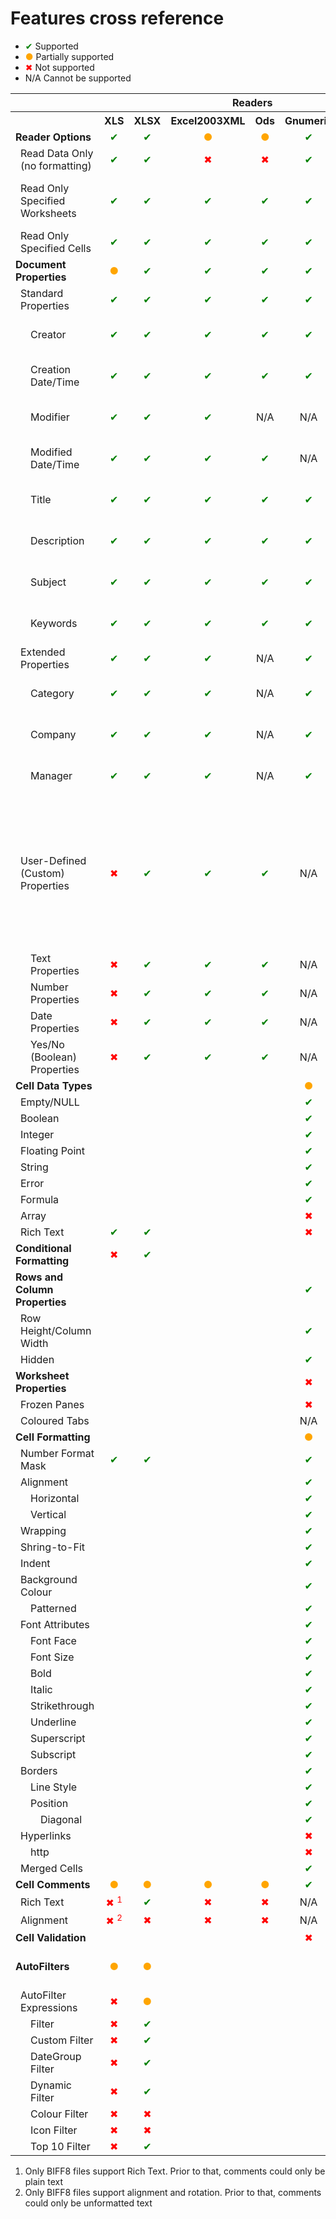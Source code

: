# Features cross reference

- <span style="text-align: center; color: green;">✔</span> Supported
- <span style="text-align: center; color: orange;">●</span> Partially supported
- <span style="text-align: center; color: red;">✖</span> Not supported
- N/A Cannot be supported

<table>
	<tr>
		<th></th>
		<th colspan="7">Readers</th>
		<th colspan="6">Writers</th>
		<th colspan="2">Methods</th>
	</tr>
	<tr>
		<th></th>
		<th>XLS</th>
		<th>XLSX</th>
		<th>Excel2003XML</th>
		<th>Ods</th>
		<th>Gnumeric</th>
		<th>CSV</th>
		<th>SYLK</th>
		<th>XLS</th>
		<th>XLSX</th>
		<th>Ods</th>
		<th>CSV</th>
		<th>HTML</th>
		<th>PDF</th>
		<th>Getters</th>
		<th>Setters</th>
	</tr>
	<tr>
        <td><strong>Reader Options</strong></td>
		<td style="text-align: center; color: green;">✔</td>
		<td style="text-align: center; color: green;">✔</td>
		<td style="text-align: center; color: orange;">●</td>
		<td style="text-align: center; color: orange;">●</td>
		<td style="text-align: center; color: green;">✔</td>
		<td style="text-align: center;">N/A</td>
		<td style="text-align: center;">N/A</td>
		<td style="text-align: center;">N/A</td>
		<td style="text-align: center;">N/A</td>
		<td style="text-align: center;">N/A</td>
		<td style="text-align: center;">N/A</td>
		<td style="text-align: center;">N/A</td>
		<td style="text-align: center;">N/A</td>
		<td></td>
		<td></td>
	</tr>
	<tr>
		<td style="padding-left: 1em;">Read Data Only (no formatting)</td>
		<td style="text-align: center; color: green;">✔</td>
		<td style="text-align: center; color: green;">✔</td>
		<td style="text-align: center; color: red;">✖</td>
		<td style="text-align: center; color: red;">✖</td>
		<td style="text-align: center; color: green;">✔</td>
		<td style="text-align: center;">N/A</td>
		<td style="text-align: center;">N/A</td>
		<td style="text-align: center;">N/A</td>
		<td style="text-align: center;">N/A</td>
		<td style="text-align: center;">N/A</td>
		<td style="text-align: center;">N/A</td>
		<td style="text-align: center;">N/A</td>
		<td style="text-align: center;">N/A</td>
		<td>$reader-&gt;getReadDataOnly()</td>
		<td>$reader-&gt;setReadDataOnly()</td>
	</tr>
	<tr>
		<td style="padding-left: 1em;">Read Only Specified Worksheets</td>
		<td style="text-align: center; color: green;">✔</td>
		<td style="text-align: center; color: green;">✔</td>
		<td style="text-align: center; color: green;">✔</td>
		<td style="text-align: center; color: green;">✔</td>
		<td style="text-align: center; color: green;">✔</td>
		<td style="text-align: center;">N/A</td>
		<td style="text-align: center;">N/A</td>
		<td style="text-align: center;">N/A</td>
		<td style="text-align: center;">N/A</td>
		<td style="text-align: center;">N/A</td>
		<td style="text-align: center;">N/A</td>
		<td style="text-align: center;">N/A</td>
		<td style="text-align: center;">N/A</td>
		<td>$reader-&gt;getLoadSheetsOnly()</td>
		<td>$reader-&gt;setLoadSheetsOnly()<br>$reader-&gt;setLoadAllSheets()</td>
	</tr>
	<tr>
		<td style="padding-left: 1em;">Read Only Specified Cells</td>
		<td style="text-align: center; color: green;">✔</td>
		<td style="text-align: center; color: green;">✔</td>
		<td style="text-align: center; color: green;">✔</td>
		<td style="text-align: center; color: green;">✔</td>
		<td style="text-align: center; color: green;">✔</td>
		<td style="text-align: center;">N/A</td>
		<td style="text-align: center;">N/A</td>
		<td style="text-align: center;">N/A</td>
		<td style="text-align: center;">N/A</td>
		<td style="text-align: center;">N/A</td>
		<td style="text-align: center;">N/A</td>
		<td style="text-align: center;">N/A</td>
		<td style="text-align: center;">N/A</td>
		<td>$reader-&gt;getReadFilter()</td>
		<td>$reader-&gt;setReadFilter()</td>
	</tr>
	<tr>
		<td><strong>Document Properties</strong></td>
		<td style="text-align: center; color: orange;">●</td>
		<td style="text-align: center; color: green;">✔</td>
		<td style="text-align: center; color: green;">✔</td>
		<td style="text-align: center; color: green;">✔</td>
		<td style="text-align: center; color: green;">✔</td>
		<td style="text-align: center;">N/A</td>
		<td style="text-align: center;">N/A</td>
		<td style="text-align: center; color: orange;">●</td>
		<td style="text-align: center; color: green;">✔</td>
		<td style="text-align: center; color: green;">✔</td>
		<td style="text-align: center;">N/A</td>
		<td style="text-align: center;">N/A</td>
		<td style="text-align: center; color: orange;">●</td>
		<td></td>
		<td></td>
	</tr>
	<tr>
		<td style="padding-left: 1em;">Standard Properties</td>
		<td style="text-align: center; color: green;">✔</td>
		<td style="text-align: center; color: green;">✔</td>
		<td style="text-align: center; color: green;">✔</td>
		<td style="text-align: center; color: green;">✔</td>
		<td style="text-align: center; color: green;">✔</td>
		<td style="text-align: center;">N/A</td>
		<td style="text-align: center;">N/A</td>
		<td style="text-align: center; color: green;">✔</td>
		<td style="text-align: center; color: green;">✔</td>
		<td style="text-align: center; color: orange;">●</td>
		<td style="text-align: center;">N/A</td>
		<td style="text-align: center;">N/A</td>
		<td style="text-align: center; color: orange;">●</td>
		<td></td>
		<td></td>
	</tr>
	<tr>
		<td style="padding-left: 2em;">Creator</td>
		<td style="text-align: center; color: green;">✔</td>
		<td style="text-align: center; color: green;">✔</td>
		<td style="text-align: center; color: green;">✔</td>
		<td style="text-align: center; color: green;">✔</td>
		<td style="text-align: center; color: green;">✔</td>
		<td style="text-align: center;">N/A</td>
		<td style="text-align: center;">N/A</td>
		<td style="text-align: center; color: green;">✔</td>
		<td style="text-align: center; color: green;">✔</td>
		<td style="text-align: center; color: green;">✔</td>
		<td style="text-align: center;">N/A</td>
		<td style="text-align: center; color: green;">✔</td>
		<td style="text-align: center; color: green;">✔</td>
		<td>$spreadsheet-&gt;getProperties()-&gt;getCreator()</td>
		<td>$spreadsheet-&gt;getProperties()-&gt;setCreator()</td>
	</tr>
	<tr>
		<td style="padding-left: 2em;">Creation Date/Time</td>
        <td style="text-align: center; color: green;">✔</td>
		<td style="text-align: center; color: green;">✔</td>
		<td style="text-align: center; color: green;">✔</td>
		<td style="text-align: center; color: green;">✔</td>
		<td style="text-align: center; color: green;">✔</td>
		<td style="text-align: center;">N/A</td>
		<td style="text-align: center;">N/A</td>
		<td style="text-align: center; color: green;">✔</td>
		<td style="text-align: center; color: green;">✔</td>
		<td style="text-align: center; color: green;">✔</td>
		<td style="text-align: center;">N/A</td>
		<td style="text-align: center;">N/A</td>
		<td style="text-align: center; color: red;">✖</td>
		<td>$spreadsheet-&gt;getProperties()-&gt;getCreated()</td>
		<td>$spreadsheet-&gt;getProperties()-&gt;setCreated()</td>
	</tr>
	<tr>
		<td style="padding-left: 2em;">Modifier</td>
		<td style="text-align: center; color: green;">✔</td>
		<td style="text-align: center; color: green;">✔</td>
		<td style="text-align: center; color: green;">✔</td>
		<td style="text-align: center;">N/A</td>
		<td style="text-align: center;">N/A</td>
		<td style="text-align: center;">N/A</td>
		<td style="text-align: center;">N/A</td>
		<td style="text-align: center; color: green;">✔</td>
		<td style="text-align: center; color: green;">✔</td>
		<td style="text-align: center; color: red;">✖</td>
		<td style="text-align: center;">N/A</td>
		<td style="text-align: center;">N/A</td>
		<td style="text-align: center; color: red;">✖</td>
		<td>$spreadsheet-&gt;getProperties()-&gt;getLastModifiedBy()</td>
		<td>$spreadsheet-&gt;getProperties()-&gt;setLastModifiedBy()</td>
	</tr>
	<tr>
		<td style="padding-left: 2em;">Modified Date/Time</td>
		<td style="text-align: center; color: green;">✔</td>
		<td style="text-align: center; color: green;">✔</td>
		<td style="text-align: center; color: green;">✔</td>
		<td style="text-align: center; color: green;">✔</td>
		<td style="text-align: center;">N/A</td>
		<td style="text-align: center;">N/A</td>
		<td style="text-align: center;">N/A</td>
		<td style="text-align: center; color: green;">✔</td>
		<td style="text-align: center; color: green;">✔</td>
		<td style="text-align: center; color: red;">✖</td>
		<td style="text-align: center;">N/A</td>
		<td style="text-align: center;">N/A</td>
		<td style="text-align: center; color: red;">✖</td>
		<td>$spreadsheet-&gt;getProperties()-&gt;getModified()</td>
		<td>$spreadsheet-&gt;getProperties()-&gt;setModified()</td>
	</tr>
	<tr>
		<td style="padding-left: 2em;">Title</td>
		<td style="text-align: center; color: green;">✔</td>
		<td style="text-align: center; color: green;">✔</td>
		<td style="text-align: center; color: green;">✔</td>
		<td style="text-align: center; color: green;">✔</td>
		<td style="text-align: center; color: green;">✔</td>
		<td style="text-align: center;">N/A</td>
		<td style="text-align: center;">N/A</td>
		<td style="text-align: center; color: green;">✔</td>
		<td style="text-align: center; color: green;">✔</td>
		<td style="text-align: center; color: green;">✔</td>
		<td style="text-align: center;">N/A</td>
		<td style="text-align: center; color: green;">✔</td>
		<td style="text-align: center; color: green;">✔</td>
		<td>$spreadsheet-&gt;getProperties()-&gt;getTitle()</td>
		<td>$spreadsheet-&gt;getProperties()-&gt;setTitle()</td>
	</tr>
	<tr>
		<td style="padding-left: 2em;">Description</td>
		<td style="text-align: center; color: green;">✔</td>
		<td style="text-align: center; color: green;">✔</td>
		<td style="text-align: center; color: green;">✔</td>
		<td style="text-align: center; color: green;">✔</td>
		<td style="text-align: center; color: green;">✔</td>
		<td style="text-align: center;">N/A</td>
		<td style="text-align: center;">N/A</td>
		<td style="text-align: center; color: green;">✔</td>
		<td style="text-align: center; color: green;">✔</td>
		<td style="text-align: center; color: green;">✔</td>
		<td style="text-align: center;">N/A</td>
		<td style="text-align: center;">N/A</td>
		<td style="text-align: center; color: red;">✖</td>
		<td>$spreadsheet-&gt;getProperties()-&gt;getDescription()</td>
		<td>$spreadsheet-&gt;getProperties()-&gt;setDescription()</td>
	</tr>
	<tr>
		<td style="padding-left: 2em;">Subject</td>
		<td style="text-align: center; color: green;">✔</td>
		<td style="text-align: center; color: green;">✔</td>
		<td style="text-align: center; color: green;">✔</td>
		<td style="text-align: center; color: green;">✔</td>
		<td style="text-align: center; color: green;">✔</td>
		<td style="text-align: center;">N/A</td>
		<td style="text-align: center;">N/A</td>
		<td style="text-align: center; color: green;">✔</td>
		<td style="text-align: center; color: green;">✔</td>
		<td style="text-align: center; color: green;">✔</td>
		<td style="text-align: center;">N/A</td>
		<td style="text-align: center; color: green;">✔</td>
		<td style="text-align: center; color: green;">✔</td>
		<td>$spreadsheet-&gt;getProperties()-&gt;getSubject()</td>
		<td>$spreadsheet-&gt;getProperties()-&gt;setSubject()</td>
	</tr>
	<tr>
		<td style="padding-left: 2em;">Keywords</td>
		<td style="text-align: center; color: green;">✔</td>
		<td style="text-align: center; color: green;">✔</td>
		<td style="text-align: center; color: green;">✔</td>
		<td style="text-align: center; color: green;">✔</td>
		<td style="text-align: center; color: green;">✔</td>
		<td style="text-align: center;">N/A</td>
		<td style="text-align: center;">N/A</td>
		<td style="text-align: center; color: green;">✔</td>
		<td style="text-align: center; color: green;">✔</td>
		<td style="text-align: center; color: green;">✔</td>
		<td style="text-align: center;">N/A</td>
		<td style="text-align: center; color: green;">✔</td>
		<td style="text-align: center; color: green;">✔</td>
		<td>$spreadsheet-&gt;getProperties()-&gt;getKeywords()</td>
		<td>$spreadsheet-&gt;getProperties()-&gt;setKeywords()</td>
	</tr>
	<tr>
		<td style="padding-left: 1em;">Extended Properties</td>
		<td style="text-align: center; color: green;">✔</td>
		<td style="text-align: center; color: green;">✔</td>
		<td style="text-align: center; color: green;">✔</td>
		<td style="text-align: center;">N/A</td>
		<td style="text-align: center; color: green;">✔</td>
		<td style="text-align: center;">N/A</td>
		<td style="text-align: center;">N/A</td>
		<td></td>
		<td style="text-align: center; color: green;">✔</td>
		<td style="text-align: center; color: orange;">●</td>
		<td style="text-align: center;">N/A</td>
		<td style="text-align: center;">N/A</td>
		<td></td>
		<td></td>
		<td></td>
	</tr>
	<tr>
		<td style="padding-left: 2em;">Category</td>
		<td style="text-align: center; color: green;">✔</td>
		<td style="text-align: center; color: green;">✔</td>
		<td style="text-align: center; color: green;">✔</td>
		<td style="text-align: center;">N/A</td>
		<td style="text-align: center; color: green;">✔</td>
		<td style="text-align: center;">N/A</td>
		<td style="text-align: center;">N/A</td>
		<td></td>
		<td style="text-align: center; color: green;">✔</td>
		<td style="text-align: center; color: green;">✔</td>
		<td style="text-align: center;">N/A</td>
		<td style="text-align: center;">N/A</td>
		<td></td>
		<td>$spreadsheet-&gt;getProperties()-&gt;getCategory()</td>
		<td>$spreadsheet-&gt;getProperties()-&gt;setCategory()</td>
	</tr>
	<tr>
		<td style="padding-left: 2em;">Company</td>
		<td style="text-align: center; color: green;">✔</td>
		<td style="text-align: center; color: green;">✔</td>
		<td style="text-align: center; color: green;">✔</td>
		<td style="text-align: center;">N/A</td>
		<td style="text-align: center; color: green;">✔</td>
		<td style="text-align: center;">N/A</td>
		<td style="text-align: center;">N/A</td>
		<td></td>
		<td style="text-align: center; color: green;">✔</td>
		<td style="text-align: center; color: green;">✔</td>
		<td style="text-align: center;">N/A</td>
		<td style="text-align: center;">N/A</td>
		<td></td>
		<td>$spreadsheet-&gt;getProperties()-&gt;getCompany()</td>
		<td>$spreadsheet-&gt;getProperties()-&gt;setCompany()</td>
	</tr>
	<tr>
		<td style="padding-left: 2em;">Manager</td>
		<td style="text-align: center; color: green;">✔</td>
		<td style="text-align: center; color: green;">✔</td>
		<td style="text-align: center; color: green;">✔</td>
		<td style="text-align: center;">N/A</td>
		<td style="text-align: center; color: green;">✔</td>
		<td style="text-align: center;">N/A</td>
		<td style="text-align: center;">N/A</td>
		<td></td>
		<td style="text-align: center; color: green;">✔</td>
		<td style="text-align: center; color: red;">✖</td>
        <td style="text-align: center;">N/A</td>
		<td style="text-align: center;">N/A</td>
		<td></td>
		<td>$spreadsheet-&gt;getProperties()-&gt;getManager()</td>
		<td>$spreadsheet-&gt;getProperties()-&gt;setManager()</td>
	</tr>
	<tr>
		<td style="padding-left: 1em;">User-Defined (Custom) Properties</td>
		<td style="text-align: center; color: red;">✖</td>
		<td style="text-align: center; color: green;">✔</td>
		<td style="text-align: center; color: green;">✔</td>
		<td style="text-align: center; color: green;">✔</td>
		<td style="text-align: center;">N/A</td>
		<td style="text-align: center;">N/A</td>
		<td style="text-align: center;">N/A</td>
		<td></td>
		<td style="text-align: center; color: green;">✔</td>
		<td style="text-align: center; color: red;">✖</td>
		<td style="text-align: center;">N/A</td>
		<td style="text-align: center;">N/A</td>
		<td></td>
		<td>$spreadsheet-&gt;getProperties()-&gt;getCustomProperties()<br>$spreadsheet-&gt;getProperties()-&gt;isCustomPropertySet()<br>$spreadsheet-&gt;getProperties()-&gt;getCustomPropertyValue()<br>$spreadsheet-&gt;getProperties()-&gt;getCustomPropertyType()</td>
		<td>$spreadsheet-&gt;getProperties()-&gt;setCustomProperty()</td>
	</tr>
	<tr>
		<td style="padding-left: 2em;">Text Properties</td>
		<td style="text-align: center; color: red;">✖</td>
		<td style="text-align: center; color: green;">✔</td>
		<td style="text-align: center; color: green;">✔</td>
		<td style="text-align: center; color: green;">✔</td>
		<td style="text-align: center;">N/A</td>
		<td style="text-align: center;">N/A</td>
		<td style="text-align: center;">N/A</td>
		<td></td>
		<td style="text-align: center; color: green;">✔</td>
		<td style="text-align: center; color: red;">✖</td>
		<td style="text-align: center;">N/A</td>
		<td style="text-align: center;">N/A</td>
		<td></td>
		<td></td>
		<td></td>
	</tr>
	<tr>
		<td style="padding-left: 2em;">Number Properties</td>
		<td style="text-align: center; color: red;">✖</td>
		<td style="text-align: center; color: green;">✔</td>
		<td style="text-align: center; color: green;">✔</td>
		<td style="text-align: center; color: green;">✔</td>
		<td style="text-align: center;">N/A</td>
		<td style="text-align: center;">N/A</td>
		<td style="text-align: center;">N/A</td>
		<td></td>
		<td style="text-align: center; color: green;">✔</td>
		<td style="text-align: center; color: red;">✖</td>
		<td style="text-align: center;">N/A</td>
		<td style="text-align: center;">N/A</td>
		<td></td>
		<td></td>
		<td></td>
	</tr>
	<tr>
		<td style="padding-left: 2em;">Date Properties</td>
		<td style="text-align: center; color: red;">✖</td>
		<td style="text-align: center; color: green;">✔</td>
		<td style="text-align: center; color: green;">✔</td>
		<td style="text-align: center; color: green;">✔</td>
		<td style="text-align: center;">N/A</td>
		<td style="text-align: center;">N/A</td>
		<td style="text-align: center;">N/A</td>
		<td></td>
		<td style="text-align: center; color: green;">✔</td>
		<td style="text-align: center; color: red;">✖</td>
		<td style="text-align: center;">N/A</td>
		<td style="text-align: center;">N/A</td>
		<td></td>
		<td></td>
		<td></td>
	</tr>
	<tr>
		<td style="padding-left: 2em;">Yes/No (Boolean) Properties</td>
		<td style="text-align: center; color: red;">✖</td>
		<td style="text-align: center; color: green;">✔</td>
		<td style="text-align: center; color: green;">✔</td>
		<td style="text-align: center; color: green;">✔</td>
		<td style="text-align: center;">N/A</td>
		<td style="text-align: center;">N/A</td>
		<td style="text-align: center;">N/A</td>
		<td></td>
		<td style="text-align: center; color: green;">✔</td>
		<td style="text-align: center; color: red;">✖</td>
		<td style="text-align: center;">N/A</td>
		<td style="text-align: center;">N/A</td>
		<td></td>
		<td></td>
		<td></td>
	</tr>
	<tr>
		<td><strong>Cell Data Types</strong></td>
		<td></td>
		<td></td>
		<td></td>
		<td></td>
		<td style="text-align: center; color: orange;">●</td>
		<td></td>
		<td></td>
		<td style="text-align: center; color: orange;">●</td>
		<td></td>
		<td></td>
		<td></td>
		<td></td>
		<td></td>
		<td></td>
	</tr>
	<tr>
		<td style="padding-left: 1em;">Empty/NULL</td>
		<td></td>
		<td></td>
		<td></td>
		<td></td>
		<td style="text-align: center; color: green;">✔</td>
		<td></td>
		<td></td>
		<td></td>
		<td></td>
		<td></td>
		<td></td>
		<td></td>
		<td></td>
		<td></td>
		<td></td>
	</tr>
	<tr>
		<td style="padding-left: 1em;">Boolean</td>
		<td></td>
		<td></td>
		<td></td>
		<td></td>
		<td style="text-align: center; color: green;">✔</td>
		<td></td>
		<td></td>
		<td></td>
		<td></td>
		<td></td>
		<td></td>
		<td></td>
		<td></td>
		<td></td>
		<td></td>
	</tr>
	<tr>
		<td style="padding-left: 1em;">Integer</td>
		<td></td>
		<td></td>
		<td></td>
		<td></td>
		<td style="text-align: center; color: green;">✔</td>
		<td></td>
		<td></td>
		<td></td>
		<td></td>
		<td></td>
		<td></td>
		<td></td>
		<td></td>
		<td></td>
		<td></td>
	</tr>
	<tr>
		<td style="padding-left: 1em;">Floating Point</td>
		<td></td>
		<td></td>
		<td></td>
		<td></td>
		<td style="text-align: center; color: green;">✔</td>
		<td></td>
		<td></td>
		<td></td>
		<td></td>
		<td></td>
		<td></td>
		<td></td>
		<td></td>
		<td></td>
		<td></td>
	</tr>
	<tr>
		<td style="padding-left: 1em;">String</td>
		<td></td>
		<td></td>
		<td></td>
		<td></td>
		<td style="text-align: center; color: green;">✔</td>
		<td></td>
		<td></td>
		<td></td>
		<td></td>
		<td></td>
		<td></td>
		<td></td>
		<td></td>
		<td></td>
		<td></td>
	</tr>
	<tr>
		<td style="padding-left: 1em;">Error</td>
		<td></td>
		<td></td>
		<td></td>
		<td></td>
		<td style="text-align: center; color: green;">✔</td>
		<td></td>
		<td></td>
		<td></td>
		<td></td>
		<td></td>
		<td></td>
		<td></td>
		<td></td>
		<td></td>
		<td></td>
	</tr>
	<tr>
		<td style="padding-left: 1em;">Formula</td>
		<td></td>
		<td></td>
		<td></td>
		<td></td>
		<td style="text-align: center; color: green;">✔</td>
		<td></td>
		<td></td>
		<td></td>
		<td></td>
		<td></td>
		<td></td>
		<td></td>
		<td></td>
		<td></td>
		<td></td>
	</tr>
	<tr>
		<td style="padding-left: 1em;">Array</td>
		<td></td>
		<td></td>
		<td></td>
		<td></td>
		<td style="text-align: center; color: red;">✖</td>
		<td></td>
		<td></td>
		<td></td>
		<td></td>
		<td></td>
		<td></td>
		<td></td>
		<td></td>
		<td></td>
		<td></td>
	</tr>
	<tr>
		<td style="padding-left: 1em;">Rich Text</td>
		<td style="text-align: center; color: green;">✔</td>
		<td style="text-align: center; color: green;">✔</td>
		<td></td>
		<td></td>
		<td style="text-align: center; color: red;">✖</td>
		<td style="text-align: center;">N/A</td>
		<td></td>
		<td style="text-align: center; color: red;">✖</td>
		<td style="text-align: center; color: green;">✔</td>
		<td></td>
		<td style="text-align: center;">N/A</td>
		<td></td>
		<td></td>
		<td></td>
		<td></td>
	</tr>
	<tr>
		<td><strong>Conditional Formatting</strong></td>
		<td style="text-align: center; color: red;">✖</td>
		<td style="text-align: center; color: green;">✔</td>
		<td></td>
		<td></td>
		<td></td>
		<td style="text-align: center;">N/A</td>
		<td></td>
		<td style="text-align: center; color: red;">✖</td>
		<td style="text-align: center; color: green;">✔</td>
		<td style="text-align: center;">N/A</td>
		<td></td>
		<td></td>
		<td></td>
		<td></td>
		<td></td>
	</tr>
	<tr>
		<td><strong>Rows and Column Properties</strong></td>
		<td></td>
		<td></td>
		<td></td>
		<td></td>
		<td style="text-align: center; color: green;">✔</td>
		<td></td>
		<td></td>
		<td></td>
		<td></td>
		<td></td>
		<td></td>
		<td></td>
		<td></td>
		<td></td>
		<td></td>
	</tr>
	<tr>
		<td style="padding-left: 1em;">Row Height/Column Width</td>
		<td></td>
		<td></td>
		<td></td>
		<td></td>
		<td style="text-align: center; color: green;">✔</td>
		<td></td>
		<td></td>
		<td></td>
		<td></td>
		<td></td>
		<td></td>
		<td></td>
		<td></td>
		<td></td>
		<td></td>
	</tr>
	<tr>
		<td style="padding-left: 1em;">Hidden</td>
		<td></td>
		<td></td>
		<td></td>
		<td></td>
		<td style="text-align: center; color: green;">✔</td>
		<td></td>
		<td></td>
		<td></td>
		<td></td>
		<td></td>
		<td></td>
		<td></td>
		<td></td>
		<td></td>
		<td></td>
	</tr>
	<tr>
		<td><strong>Worksheet Properties</strong></td>
		<td></td>
		<td></td>
		<td></td>
		<td></td>
		<td style="text-align: center; color: red;">✖</td>
		<td></td>
		<td></td>
		<td></td>
		<td></td>
		<td></td>
		<td></td>
		<td></td>
		<td></td>
		<td></td>
		<td></td>
	</tr>
	<tr>
		<td style="padding-left: 1em;">Frozen Panes</td>
		<td></td>
		<td></td>
		<td></td>
		<td></td>
		<td style="text-align: center; color: red;">✖</td>
		<td></td>
		<td></td>
		<td></td>
		<td></td>
		<td></td>
		<td></td>
		<td></td>
		<td></td>
		<td></td>
		<td></td>
	</tr>
	<tr>
		<td style="padding-left: 1em;">Coloured Tabs</td>
		<td></td>
		<td></td>
		<td></td>
		<td></td>
		<td style="text-align: center;">N/A</td>
		<td></td>
		<td></td>
		<td></td>
		<td></td>
		<td></td>
		<td></td>
		<td></td>
		<td></td>
		<td></td>
		<td></td>
	</tr>
	<tr>
		<td><strong>Cell Formatting</strong></td>
		<td></td>
		<td></td>
		<td></td>
		<td></td>
		<td style="text-align: center; color: orange;">●</td>
		<td></td>
		<td></td>
		<td></td>
		<td></td>
		<td></td>
		<td></td>
		<td></td>
		<td></td>
		<td></td>
		<td></td>
	</tr>
	<tr>
		<td style="padding-left: 1em;">Number Format Mask</td>
		<td style="text-align: center; color: green;">✔</td>
		<td style="text-align: center; color: green;">✔</td>
		<td></td>
		<td></td>
		<td style="text-align: center; color: green;">✔</td>
		<td></td>
		<td></td>
		<td></td>
		<td></td>
		<td></td>
		<td></td>
		<td></td>
		<td></td>
		<td></td>
		<td></td>
	</tr>
	<tr>
		<td style="padding-left: 1em;">Alignment</td>
		<td></td>
		<td></td>
		<td></td>
		<td></td>
		<td style="text-align: center; color: green;">✔</td>
		<td></td>
		<td></td>
		<td></td>
		<td></td>
		<td></td>
		<td></td>
		<td></td>
		<td></td>
		<td></td>
		<td></td>
	</tr>
	<tr>
		<td style="padding-left: 2em;">Horizontal</td>
		<td></td>
		<td></td>
		<td></td>
		<td></td>
		<td style="text-align: center; color: green;">✔</td>
		<td></td>
		<td></td>
		<td></td>
		<td></td>
		<td></td>
		<td></td>
		<td></td>
		<td></td>
		<td></td>
		<td></td>
	</tr>
	<tr>
		<td style="padding-left: 2em;">Vertical</td>
		<td></td>
		<td></td>
		<td></td>
		<td></td>
		<td style="text-align: center; color: green;">✔</td>
		<td></td>
		<td></td>
		<td></td>
		<td></td>
		<td></td>
		<td></td>
		<td></td>
		<td></td>
		<td></td>
		<td></td>
	</tr>
	<tr>
		<td style="padding-left: 1em;">Wrapping</td>
		<td></td>
		<td></td>
		<td></td>
		<td></td>
		<td style="text-align: center; color: green;">✔</td>
		<td></td>
		<td></td>
		<td></td>
		<td></td>
		<td></td>
		<td></td>
		<td></td>
		<td></td>
		<td></td>
		<td></td>
	</tr>
	<tr>
		<td style="padding-left: 1em;">Shring-to-Fit</td>
		<td></td>
		<td></td>
		<td></td>
		<td></td>
		<td style="text-align: center; color: green;">✔</td>
		<td></td>
		<td></td>
		<td></td>
		<td></td>
		<td></td>
		<td></td>
		<td></td>
		<td></td>
		<td></td>
		<td></td>
	</tr>
	<tr>
		<td style="padding-left: 1em;">Indent</td>
		<td></td>
		<td></td>
		<td></td>
		<td></td>
		<td style="text-align: center; color: green;">✔</td>
		<td></td>
		<td></td>
		<td></td>
		<td></td>
		<td></td>
		<td></td>
		<td></td>
		<td></td>
		<td></td>
		<td></td>
	</tr>
	<tr>
		<td style="padding-left: 1em;">Background Colour</td>
		<td></td>
		<td></td>
		<td></td>
		<td></td>
		<td style="text-align: center; color: green;">✔</td>
		<td></td>
		<td></td>
		<td></td>
		<td></td>
		<td></td>
		<td></td>
		<td></td>
		<td></td>
		<td></td>
		<td></td>
	</tr>
	<tr>
		<td style="padding-left: 2em;">Patterned</td>
		<td></td>
		<td></td>
		<td></td>
		<td></td>
		<td style="text-align: center; color: green;">✔</td>
		<td></td>
		<td></td>
		<td></td>
		<td></td>
		<td></td>
		<td></td>
		<td></td>
		<td></td>
		<td></td>
		<td></td>
	</tr>
	<tr>
		<td style="padding-left: 1em;">Font Attributes</td>
		<td></td>
		<td></td>
		<td></td>
		<td></td>
		<td style="text-align: center; color: green;">✔</td>
		<td></td>
		<td></td>
		<td></td>
		<td></td>
		<td style="text-align: center; color: orange;">●</td>
		<td></td>
		<td></td>
		<td></td>
		<td></td>
		<td></td>
	</tr>
	<tr>
		<td style="padding-left: 2em;">Font Face</td>
		<td></td>
		<td></td>
		<td></td>
		<td></td>
		<td style="text-align: center; color: green;">✔</td>
		<td></td>
		<td></td>
		<td></td>
		<td></td>
		<td style="text-align: center; color: green;">✔</td>
		<td></td>
		<td></td>
		<td></td>
		<td></td>
		<td></td>
	</tr>
	<tr>
		<td style="padding-left: 2em;">Font Size</td>
		<td></td>
		<td></td>
		<td></td>
		<td></td>
		<td style="text-align: center; color: green;">✔</td>
		<td></td>
		<td></td>
		<td></td>
		<td></td>
		<td style="text-align: center; color: green;">✔</td>
		<td></td>
		<td></td>
		<td></td>
		<td></td>
		<td></td>
	</tr>
	<tr>
		<td style="padding-left: 2em;">Bold</td>
		<td></td>
		<td></td>
		<td></td>
		<td></td>
		<td style="text-align: center; color: green;">✔</td>
		<td></td>
		<td></td>
		<td></td>
		<td></td>
		<td style="text-align: center; color: green;">✔</td>
		<td></td>
		<td></td>
		<td></td>
		<td></td>
		<td></td>
	</tr>
	<tr>
		<td style="padding-left: 2em;">Italic</td>
		<td></td>
		<td></td>
		<td></td>
		<td></td>
		<td style="text-align: center; color: green;">✔</td>
		<td></td>
		<td></td>
		<td></td>
		<td></td>
		<td style="text-align: center; color: green;">✔</td>
		<td></td>
		<td></td>
		<td></td>
		<td></td>
		<td></td>
	</tr>
	<tr>
		<td style="padding-left: 2em;">Strikethrough</td>
		<td></td>
		<td></td>
		<td></td>
		<td></td>
		<td style="text-align: center; color: green;">✔</td>
		<td></td>
		<td></td>
		<td></td>
		<td></td>
		<td style="text-align: center; color: red;">✖</td>
		<td></td>
		<td></td>
		<td></td>
		<td></td>
		<td></td>
	</tr>
	<tr>
		<td style="padding-left: 2em;">Underline</td>
		<td></td>
		<td></td>
		<td></td>
		<td></td>
		<td style="text-align: center; color: green;">✔</td>
		<td></td>
		<td></td>
		<td></td>
		<td></td>
		<td style="text-align: center; color: green;">✔</td>
		<td></td>
		<td></td>
		<td></td>
		<td></td>
		<td></td>
	</tr>
	<tr>
		<td style="padding-left: 2em;">Superscript</td>
		<td></td>
		<td></td>
		<td></td>
		<td></td>
		<td style="text-align: center; color: green;">✔</td>
		<td></td>
		<td></td>
		<td></td>
		<td></td>
		<td style="text-align: center; color: red;">✖</td>
		<td></td>
		<td></td>
		<td></td>
		<td></td>
		<td></td>
	</tr>
	<tr>
		<td style="padding-left: 2em;">Subscript</td>
		<td></td>
		<td></td>
		<td></td>
		<td></td>
		<td style="text-align: center; color: green;">✔</td>
		<td></td>
		<td></td>
		<td></td>
		<td></td>
		<td style="text-align: center; color: red;">✖</td>
		<td></td>
		<td></td>
		<td></td>
		<td></td>
		<td></td>
	</tr>
	<tr>
		<td style="padding-left: 1em;">Borders</td>
		<td></td>
		<td></td>
		<td></td>
		<td></td>
		<td style="text-align: center; color: green;">✔</td>
		<td></td>
		<td></td>
		<td></td>
		<td></td>
		<td></td>
		<td></td>
		<td></td>
		<td></td>
		<td></td>
		<td></td>
	</tr>
	<tr>
		<td style="padding-left: 2em;">Line Style</td>
		<td></td>
		<td></td>
		<td></td>
		<td></td>
		<td style="text-align: center; color: green;">✔</td>
		<td></td>
		<td></td>
		<td></td>
		<td></td>
		<td></td>
		<td></td>
		<td></td>
		<td></td>
		<td></td>
		<td></td>
	</tr>
	<tr>
		<td style="padding-left: 2em;">Position</td>
		<td></td>
		<td></td>
		<td></td>
		<td></td>
		<td style="text-align: center; color: green;">✔</td>
		<td></td>
		<td></td>
		<td></td>
		<td></td>
		<td></td>
		<td></td>
		<td></td>
		<td></td>
		<td></td>
		<td></td>
	</tr>
	<tr>
		<td style="padding-left: 3em;">Diagonal</td>
		<td></td>
		<td></td>
		<td></td>
		<td></td>
		<td style="text-align: center; color: green;">✔</td>
		<td></td>
		<td></td>
		<td></td>
		<td></td>
		<td></td>
		<td></td>
		<td></td>
		<td></td>
		<td></td>
		<td></td>
	</tr>
	<tr>
		<td style="padding-left: 1em;">Hyperlinks</td>
		<td></td>
		<td></td>
		<td></td>
		<td></td>
		<td style="text-align: center; color: red;">✖</td>
		<td></td>
		<td></td>
		<td></td>
		<td></td>
		<td></td>
		<td></td>
		<td></td>
		<td></td>
		<td></td>
		<td></td>
	</tr>
	<tr>
		<td style="padding-left: 2em;">http</td>
		<td></td>
		<td></td>
		<td></td>
		<td></td>
		<td style="text-align: center; color: red;">✖</td>
		<td></td>
		<td></td>
		<td></td>
		<td></td>
		<td></td>
		<td></td>
		<td></td>
		<td></td>
		<td></td>
		<td></td>
	</tr>
	<tr>
		<td style="padding-left: 1em;">Merged Cells</td>
		<td></td>
		<td></td>
		<td></td>
		<td></td>
		<td style="text-align: center; color: green;">✔</td>
		<td></td>
		<td></td>
		<td></td>
		<td></td>
		<td></td>
		<td></td>
		<td></td>
		<td></td>
		<td></td>
		<td></td>
	</tr>
	<tr>
		<td><strong>Cell Comments</strong></td>
		<td style="text-align: center; color: orange;">●</td>
		<td style="text-align: center; color: orange;">●</td>
		<td style="text-align: center; color: orange;">●</td>
		<td style="text-align: center; color: orange;">●</td>
		<td style="text-align: center; color: green;">✔</td>
		<td style="text-align: center;">N/A</td>
		<td style="text-align: center;">N/A</td>
		<td style="text-align: center; color: red;">✖</td>
		<td style="text-align: center; color: orange;">●</td>
		<td style="text-align: center; color: orange;">●</td>
		<td style="text-align: center;">N/A</td>
		<td></td>
		<td style="text-align: center;">N/A</td>
		<td></td>
		<td></td>
	</tr>
	<tr>
		<td style="padding-left: 1em;">Rich Text</td>
        <td style="text-align: center; color: red;">✖ <sup>1</sup></td>
		<td style="text-align: center; color: green;">✔</td>
		<td style="text-align: center; color: red;">✖</td>
		<td style="text-align: center; color: red;">✖</td>
		<td style="text-align: center;">N/A</td>
		<td style="text-align: center;">N/A</td>
		<td style="text-align: center;">N/A</td>
		<td style="text-align: center; color: red;">✖</td>
		<td style="text-align: center; color: green;">✔</td>
		<td style="text-align: center; color: red;">✖</td>
		<td style="text-align: center;">N/A</td>
		<td></td>
		<td style="text-align: center;">N/A</td>
		<td></td>
		<td></td>
	</tr>
	<tr>
		<td style="padding-left: 1em;">Alignment</td>
        <td style="text-align: center; color: red;">✖ <sup>2</sup></td>
		<td style="text-align: center; color: red;">✖</td>
		<td style="text-align: center; color: red;">✖</td>
		<td style="text-align: center; color: red;">✖</td>
		<td style="text-align: center;">N/A</td>
		<td style="text-align: center;">N/A</td>
		<td style="text-align: center;">N/A</td>
		<td style="text-align: center; color: red;">✖</td>
		<td style="text-align: center; color: red;">✖</td>
		<td style="text-align: center; color: red;">✖</td>
		<td style="text-align: center;">N/A</td>
		<td></td>
		<td style="text-align: center;">N/A</td>
		<td></td>
		<td></td>
	</tr>
	<tr>
        <td><strong>Cell Validation</strong></td>
		<td></td>
		<td></td>
		<td></td>
		<td></td>
		<td style="text-align: center; color: red;">✖</td>
		<td></td>
		<td></td>
		<td></td>
		<td></td>
		<td></td>
		<td></td>
		<td></td>
		<td></td>
		<td></td>
		<td></td>
	</tr>
	<tr>
		<td><strong>AutoFilters</strong></td>
		<td style="text-align: center; color: orange;">●</td>
		<td style="text-align: center; color: orange;">●</td>
		<td></td>
		<td></td>
		<td></td>
		<td></td>
		<td></td>
		<td style="text-align: center; color: orange;">●</td>
		<td style="text-align: center; color: orange;">●</td>
		<td></td>
		<td></td>
		<td></td>
		<td></td>
		<td>$spreadsheet-&gt;getActivesheet()-&gt;getAutoFilter()</td>
		<td>$spreadsheet-&gt;getActivesheet()-&gt;setAutoFilter()</td>
	</tr>
	<tr>
		<td style="padding-left: 1em;">AutoFilter Expressions</td>
		<td style="text-align: center; color: red;">✖</td>
		<td style="text-align: center; color: orange;">●</td>
		<td></td>
		<td></td>
		<td></td>
		<td></td>
		<td></td>
		<td style="text-align: center; color: red;">✖</td>
		<td style="text-align: center; color: orange;">●</td>
		<td></td>
		<td></td>
		<td></td>
		<td></td>
		<td></td>
		<td></td>
	</tr>
	<tr>
		<td style="padding-left: 2em;">Filter</td>
		<td style="text-align: center; color: red;">✖</td>
		<td style="text-align: center; color: green;">✔</td>
		<td></td>
		<td></td>
		<td></td>
		<td></td>
		<td></td>
		<td style="text-align: center; color: red;">✖</td>
		<td style="text-align: center; color: green;">✔</td>
		<td></td>
		<td></td>
		<td></td>
		<td></td>
		<td></td>
		<td></td>
	</tr>
	<tr>
		<td style="padding-left: 2em;">Custom Filter</td>
		<td style="text-align: center; color: red;">✖</td>
		<td style="text-align: center; color: green;">✔</td>
		<td></td>
		<td></td>
		<td></td>
		<td></td>
		<td></td>
		<td style="text-align: center; color: red;">✖</td>
		<td style="text-align: center; color: green;">✔</td>
		<td></td>
		<td></td>
		<td></td>
		<td></td>
		<td></td>
		<td></td>
	</tr>
	<tr>
		<td style="padding-left: 2em;">DateGroup Filter</td>
		<td style="text-align: center; color: red;">✖</td>
		<td style="text-align: center; color: green;">✔</td>
		<td></td>
		<td></td>
		<td></td>
		<td></td>
		<td></td>
		<td style="text-align: center; color: red;">✖</td>
		<td style="text-align: center; color: green;">✔</td>
		<td></td>
		<td></td>
		<td></td>
		<td></td>
		<td></td>
		<td></td>
	</tr>
	<tr>
		<td style="padding-left: 2em;">Dynamic Filter</td>
		<td style="text-align: center; color: red;">✖</td>
		<td style="text-align: center; color: green;">✔</td>
		<td></td>
		<td></td>
		<td></td>
		<td></td>
		<td></td>
		<td style="text-align: center; color: red;">✖</td>
		<td style="text-align: center; color: green;">✔</td>
		<td></td>
		<td></td>
		<td></td>
		<td></td>
		<td></td>
		<td></td>
	</tr>
	<tr>
		<td style="padding-left: 2em;">Colour Filter</td>
		<td style="text-align: center; color: red;">✖</td>
		<td style="text-align: center; color: red;">✖</td>
		<td></td>
		<td></td>
		<td></td>
		<td></td>
		<td></td>
		<td style="text-align: center; color: red;">✖</td>
		<td style="text-align: center; color: red;">✖</td>
		<td></td>
		<td></td>
		<td></td>
		<td></td>
		<td></td>
		<td></td>
	</tr>
	<tr>
		<td style="padding-left: 2em;">Icon Filter</td>
		<td style="text-align: center; color: red;">✖</td>
		<td style="text-align: center; color: red;">✖</td>
		<td></td>
		<td></td>
		<td></td>
		<td></td>
		<td></td>
		<td style="text-align: center; color: red;">✖</td>
		<td style="text-align: center; color: red;">✖</td>
		<td></td>
		<td></td>
		<td></td>
		<td></td>
		<td></td>
		<td></td>
	</tr>
	<tr>
		<td style="padding-left: 2em;">Top 10 Filter</td>
		<td style="text-align: center; color: red;">✖</td>
		<td style="text-align: center; color: green;">✔</td>
		<td></td>
		<td></td>
		<td></td>
		<td></td>
		<td></td>
		<td style="text-align: center; color: red;">✖</td>
		<td style="text-align: center; color: green;">✔</td>
		<td></td>
		<td></td>
		<td></td>
		<td></td>
		<td></td>
		<td></td>
	</tr>
</table>

1. Only BIFF8 files support Rich Text. Prior to that, comments could only be plain text
2. Only BIFF8 files support alignment and rotation. Prior to that, comments could only be unformatted text